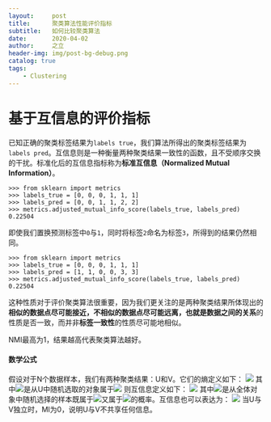 ```yaml
---
layout:     post
title:      聚类算法性能评价指标
subtitle:   如何比较聚类算法
date:       2020-04-02
author:     之立
header-img: img/post-bg-debug.png
catalog: true
tags:
    - Clustering
---
```


# 基于互信息的评价指标
已知正确的聚类标签结果为`labels true`，我们算法所得出的聚类标签结果为`labels pred`。互信息则是一种衡量两种聚类结果一致性的函数，且不受顺序交换的干扰。标准化后的互信息指标称为**标准互信息（Normalized Mutual Information）**。

	>>> from sklearn import metrics
	>>> labels_true = [0, 0, 0, 1, 1, 1]
	>>> labels_pred = [0, 0, 1, 1, 2, 2]
	>>> metrics.adjusted_mutual_info_score(labels_true, labels_pred)
	0.22504

即使我们置换预测标签中`0`与`1`，同时将标签`2`命名为标签`3`，所得到的结果仍然相同。

	>>> from sklearn import metrics
	>>> labels_true = [0, 0, 0, 1, 1, 1]
	>>> labels_pred = [1, 1, 0, 0, 3, 3]
	>>> metrics.adjusted_mutual_info_score(labels_true, labels_pred)
	0.22504

这种性质对于评价聚类算法很重要，因为我们更关注的是两种聚类结果所体现出的**相似的数据点尽可能接近，不相似的数据点尽可能远离，也就是数据之间的关系**的性质是否一致，而并非**标签一致性**的性质尽可能地相似。

NMI最高为1，结果越高代表聚类算法越好。

#### 数学公式

假设对于N个数据样本，我们有两种聚类结果：U和V。它们的熵定义如下：
<img src="https://www.zhihu.com/equation?tex=H(U) = - \sum_{i=1}^{|U|}P(i)\log(P(i))"/>
其中<img src="https://www.zhihu.com/equation?tex=P(i) = |U_i| / N"/>是从U中随机选取的对象属于<img src="https://www.zhihu.com/equation?tex=U_i的概率。对于V也是类似的公式。"/>
则互信息定义如下：
<img src="https://www.zhihu.com/equation?tex=\text{MI}(U, V) = \sum_{i=1}^{|U|}\sum_{j=1}^{|V|}P(i, j)\log\left(\frac{P(i,j)}{P(i)P'(j)}\right)"/>
其中<img src="https://www.zhihu.com/equation?tex=P(i, j) = |U_i \cap V_j| / N"/>是从全体对象中随机选择的样本既属于<img src="https://www.zhihu.com/equation?tex=U_i"/>又属于<img src="https://www.zhihu.com/equation?tex=V_j"/>的概率。互信息也可以表达为：
<img src="https://www.zhihu.com/equation?tex=\text{MI}(U, V) = \text{H}(U) - \text{H}(U|V)"/>
当U与V独立时，MI为0，说明U与V不共享任何信息。